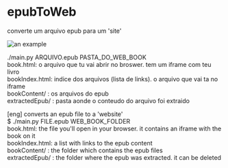 # epubToWeb
converte um arquivo epub para um 'site'

![an example](https://user-images.githubusercontent.com/30227872/113874322-0fba1100-978c-11eb-87e8-16a2a0e3f6b5.png)

./main.py ARQUIVO.epub PASTA_DO_WEB_BOOK  
book.html: o arquivo que tu vai abrir no broswer. tem um iframe com teu livro  
bookIndex.html: indice dos arquivos (lista de links). o arquivo que vai ta no iframe  
bookContent/ : os arquivos do epub  
extractedEpub/ : pasta aonde o conteudo do arquivo foi extraido  
  
  
[eng]
converts an epub file to a 'website'  
$ ./main.py FILE.epub WEB_BOOK_FOLDER  
book.html: the file you'll open in your browser. it contains an iframe with the book on it  
bookIndex.html: a list with links to the epub content  
bookContent/ : the folder which contains the epub files  
extractedEpub/ : the folder where the epub was extracted. it can be deleted
